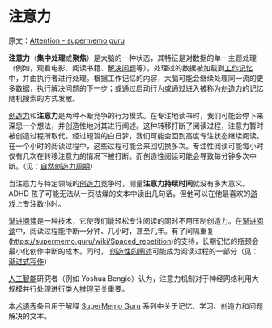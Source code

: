 # 注意力

原文：[Attention - supermemo.guru](https://supermemo.guru/wiki/Attention)

**注意力**（**集中处理**或**聚焦**）是大脑的一种状态，其特征是对数据的单一主题处理（例如，观看电影、阅读书籍、[解决问题](https://supermemo.guru/wiki/Problem_solving)等）。处理过的数据被加载到[工作记忆](https://supermemo.guru/wiki/Working_memory)中，并由执行者进行处理。根据工作记忆的内容，大脑可能会继续处理同一流的更多数据，执行解决问题的下一步；或通过启动行为或通过进入被称为[创造力](https://supermemo.guru/wiki/Creativity)的记忆随机搜索的方式发散。

[创造力](https://supermemo.guru/wiki/Creativity)和**注意力**是两种不断竞争的行为模式。在专注地读书时，我们可能会停下来深思一个想法，并创造性地对其进行阐述。这种转移打断了阅读过程，注意力暂时被创造过程所取代。经过短暂的白日梦，我们可能会回到高度专注状态继续阅读。在一个小时的阅读过程中，这些过程可能会来回切换多次。专注性阅读可能每小时仅有几次在转移注意力的情况下被打断。而创造性阅读可能会导致每分钟多次中断。（见：[自然创造力周期](https://supermemo.guru/wiki/Natural_creativity_cycle)）

当注意力与特定领域的[创造力](https://supermemo.guru/wiki/Creativity)竞争时，测量**注意力持续时间**就没有多大意义。ADHD 孩子可能无法从一页枯燥的文本中读出几句话。但他可以在他最喜欢的[游戏](https://supermemo.guru/wiki/Videogame)上专注数小时。

[渐进阅读](https://supermemo.guru/wiki/Incremental_reading)是一种技术，它使我们能轻松专注阅读的同时不用压制创造力。在[渐进阅读](https://supermemo.guru/wiki/Incremental_reading)中，阅读过程能中断一分钟、几小时，甚至几年。有了间隔重复(https://supermemo.guru/wiki/Spaced_repetition)的支持，长期记忆的瓶颈会最小化创作中断的成本。同时， [创造性的阐述](https://supermemo.guru/wiki/Creative_elaboration)可能成为阅读过程的一部分（见：[渐进式写作](https://supermemo.guru/wiki/Incremental_writing)）

[人工智能](https://supermemo.guru/wiki/Artificial_intelligence)研究者（例如 Yoshua Bengio）认为，注意力机制对于神经网络利用大规模并行处理进行[类人推理](https://supermemo.guru/wiki/Conceptual_computation)至关重要。

本[术语表](https://supermemo.guru/wiki/Glossary)条目用于解释 [SuperMemo Guru](https://supermemo.guru/wiki/SuperMemo_Guru) 系列中关于记忆、学习、创造力和问题解决的文本。